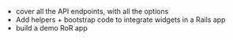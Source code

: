 * cover all the API endpoints, with all the options
* Add helpers + bootstrap code to integrate widgets in a Rails app
* build a demo RoR app
